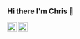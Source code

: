 ### Hi there I'm Chris 👋

<!--
**cr00ster/cr00ster** is a ✨ _special_ ✨ repository because its `README.md` (this file) appears on your GitHub profile.

🔭 I'm an Information Security Executive (don't hold it against me), a garage gym work out junky and an energy drink fiend. 
   I’m currently doing "All The Things" from static code analysis, web-app security, basic red teaming to writing policy.
   I have an extensive background with the following:
    -AWS, GCP and Azure security architecture
    -All EDR/EPP's on the market (no really, I've used them all)
    -SIEM: Splunk, Devo, Azure Sentinel, Backstory, and Graylog
    -Firewalls: Palo Alto Networks, Fortinet, Cisco, Sophos and Checkpoint
    -Vulnerability Management: Tenable and Rapid7
- 🌱 I’m currently learning Yara L
- 👯 I’m looking to collaborate on behavioral indicators of compromise and threat intelligence
- 💬 Ask me about mentoring and professional development

Social Media Links
-->
[<img align="left" alt="cr00ster | Twitter" width="22px" src="https://cdn.jsdelivr.net/npm/simple-icons@v3/icons/twitter.svg" />][twitter]
[<img align="left" alt="cr00ster | LinkedIn" width="22px" src="https://cdn.jsdelivr.net/npm/simple-icons@v3/icons/linkedin.svg" />][linkedin]

[twitter]: https://twitter.com/cr00ster
[linkedin]: https://www.linkedin.com/in/christopher-russell-5a9b20a7/

 
